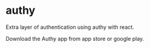 # authy
Extra layer of authentication using authy with react.

Download the Authy app from app store or google play.
